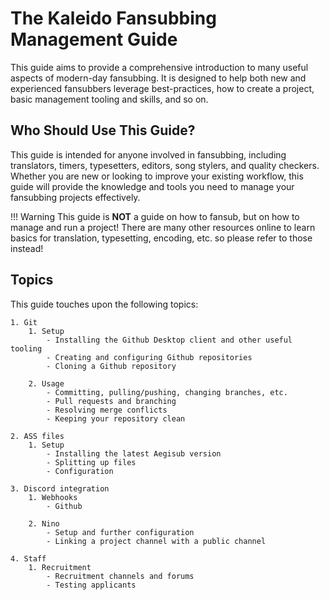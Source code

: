 # The Kaleido Fansubbing Management Guide

This guide aims to provide
a comprehensive introduction
to many useful aspects
of modern-day fansubbing.
It is designed to help both
new and experienced fansubbers
leverage best-practices,
how to create a project,
basic management tooling and skills,
and so on.

## Who Should Use This Guide?

This guide is intended
for anyone involved in fansubbing,
including translators,
timers,
typesetters,
editors,
song stylers,
and quality checkers.
Whether you are new
or looking to improve
your existing workflow,
this guide will provide
the knowledge and tools
you need to manage
your fansubbing projects effectively.

!!! Warning
    This guide is **NOT** a guide on how to fansub,
    but on how to manage and run a project!
    There are many other resources online
    to learn basics for translation, typesetting, encoding, etc.
    so please refer to those instead!

## Topics

This guide touches upon
the following topics:

    1. Git
        1. Setup
            - Installing the Github Desktop client and other useful tooling
            - Creating and configuring Github repositories
            - Cloning a Github repository

        2. Usage
            - Committing, pulling/pushing, changing branches, etc.
            - Pull requests and branching
            - Resolving merge conflicts
            - Keeping your repository clean

    2. ASS files
        1. Setup
            - Installing the latest Aegisub version
            - Splitting up files
            - Configuration

    3. Discord integration
        1. Webhooks
            - Github

        2. Nino
            - Setup and further configuration
            - Linking a project channel with a public channel

    4. Staff
        1. Recruitment
            - Recruitment channels and forums
            - Testing applicants
